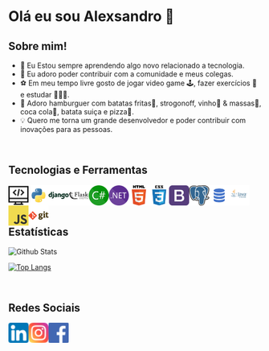 # Olá eu sou Alexsandro 👋

## Sobre mim!

-  🚀 Eu Estou sempre aprendendo algo novo relacionado a tecnologia.
-  🌱 Eu adoro poder contribuir com a comunidade e meus colegas. 
-  ⚽ Em meu tempo livre gosto de jogar video game 🕹️, fazer exercícios 💪 e estudar 🧑🏻‍🏫.
-  🍔 Adoro hamburguer com batatas fritas🍟, strogonoff, vinho🍷 & massas🍝, coca cola🥤, batata suiça e pizza🍕.
-  💡 Quero me torna um grande desenvolvedor e poder contribuir com inovações para as pessoas.


<br/>


## Tecnologias e Ferramentas

<img align="left" alt="linkedin" width="40px" src="https://github.com/alexaugusto23/alexaugusto23/blob/main/imgs/programming.png">
<img align="left" alt="linkedin" width="40px" src="https://github.com/alexaugusto23/alexaugusto23/blob/main/imgs/python.png">
<img align="left" alt="linkedin" width="40px" src="https://github.com/alexaugusto23/alexaugusto23/blob/main/imgs/django.png">
<img align="left" alt="linkedin" width="40px" src="https://github.com/alexaugusto23/alexaugusto23/blob/main/imgs/flask.png">
<img align="left" alt="linkedin" width="40px" src="https://github.com/alexaugusto23/alexaugusto23/blob/main/imgs/csharp.png">
<img align="left" alt="linkedin" width="40px" src="https://github.com/alexaugusto23/alexaugusto23/blob/main/imgs/dotnet.png">
<img align="left" alt="linkedin" width="40px" src="https://github.com/alexaugusto23/alexaugusto23/blob/main/imgs/html.png">
<img align="left" alt="linkedin" width="40px" src="https://github.com/alexaugusto23/alexaugusto23/blob/main/imgs/css.png">
<img align="left" alt="linkedin" width="40px" src="https://github.com/alexaugusto23/alexaugusto23/blob/main/imgs/bootstrap.png">
<img align="left" alt="linkedin" width="40px" src="https://github.com/alexaugusto23/alexaugusto23/blob/main/imgs/postgresql.png">
<img align="left" alt="linkedin" width="40px" src="https://github.com/alexaugusto23/alexaugusto23/blob/main/imgs/sql.png">
<img align="left" alt="linkedin" width="40px" src="https://github.com/alexaugusto23/alexaugusto23/blob/main/imgs/java.png">
<img align="left" alt="linkedin" width="40px" src="https://github.com/alexaugusto23/alexaugusto23/blob/main/imgs/javascript.png">
<img align="left" alt="linkedin" width="40px" src="https://github.com/alexaugusto23/alexaugusto23/blob/main/imgs/git.png">


<br/>
<br/>
<br/>

## Estatísticas

![Github Stats](https://github-readme-stats.vercel.app/api?username=alexaugusto23&show_icons=true&theme=vue)

[![Top Langs](https://github-readme-stats.vercel.app/api/top-langs/?username=alexaugusto23&langs_count=30)](https://github.com/alexaugusto23/github-readme-stats)


<br/>


## Redes Sociais

[<img align="left" alt="linkedin" width="40px" src="https://github.com/alexaugusto23/alexaugusto23/blob/main/imgs/linkedin.png/">][linkedin]

[<img align="left" alt="instagram" width="40px" src="https://github.com/alexaugusto23/alexaugusto23/blob/main/imgs/instagram.png/">][instagram]

[<img align="left" alt="facebook" width="40px" src="https://github.com/alexaugusto23/alexaugusto23/blob/main/imgs/facebook.png/">][facebook]


<!-- Sites -->
[linkedin]:  https://www.linkedin.com/in/alexsandroaugusto/
[instagram]: https://www.instagram.com/alexsandroaugustoignacio/
[facebook]:  https://www.facebook.com/alexsandroaugusto.ignacio/